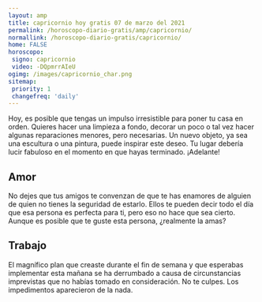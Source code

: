 ```yaml
---
layout: amp
title: capricornio hoy gratis 07 de marzo del 2021 
permalink: /horoscopo-diario-gratis/amp/capricornio/
normallink: /horoscopo-diario-gratis/capricornio/
home: FALSE
horoscopo:
 signo: capricornio
 video: -DQpmrrAIeU
ogimg: /images/capricornio_char.png
sitemap:
 priority: 1
 changefreq: 'daily'
---
```



Hoy, es posible que tengas un impulso irresistible para poner tu casa en orden. Quieres hacer una limpieza a fondo, decorar un poco o tal vez hacer algunas reparaciones menores, pero necesarias. Un nuevo objeto, ya sea una escultura o una pintura, puede inspirar este deseo. Tu lugar debería lucir fabuloso en el momento en que hayas terminado. ¡Adelante!

## Amor

No dejes que tus amigos te convenzan de que te has enamores de alguien de quien no tienes la seguridad de estarlo. Ellos te pueden decir todo el día que esa persona es perfecta para ti, pero eso no hace que sea cierto. Aunque es posible que te guste esta persona, ¿realmente la amas?

## Trabajo

El magnífico plan que creaste durante el fin de semana y que esperabas implementar esta mañana se ha derrumbado a causa de circunstancias imprevistas que no habías tomado en consideración. No te culpes. Los impedimentos aparecieron de la nada.